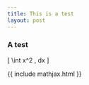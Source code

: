 ```yaml
---
title: This is a test
layout: post
---
```


### A test

\[ \int x^2 \, dx \]


{{ include mathjax.html }}
